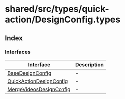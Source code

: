 # shared/src/types/quick-action/DesignConfig.types

## Index

### Interfaces

| Interface | Description |
| ------ | ------ |
| [BaseDesignConfig](interfaces/Basedesign-config.md) | - |
| [QuickActionDesignConfig](interfaces/QuickActiondesign-config.md) | - |
| [MergeVideosDesignConfig](interfaces/MergeVideosdesign-config.md) | - |
